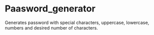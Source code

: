 # Paasword_generator
Generates password with special characters, uppercase, lowercase, numbers and desired number of characters.

